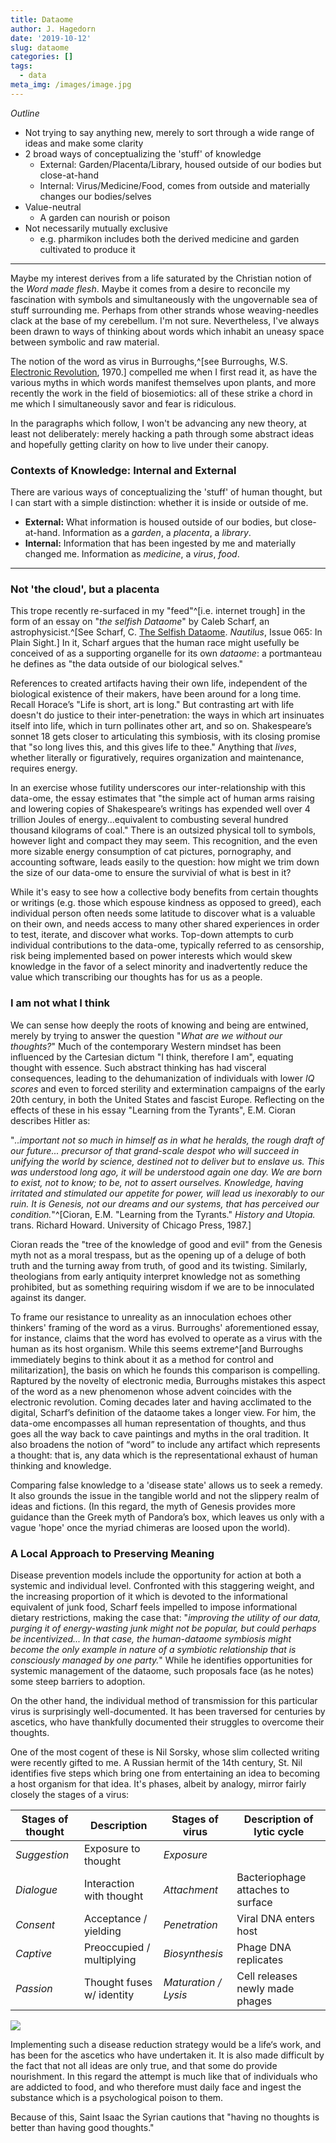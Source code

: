 ```yaml
---
title: Dataome
author: J. Hagedorn
date: '2019-10-12'
slug: dataome
categories: []
tags:
  - data
meta_img: /images/image.jpg
---
```


*Outline*

- Not trying to say anything new, merely to sort through a wide range of ideas and make some clarity
- 2 broad ways of conceptualizing the 'stuff' of knowledge
  - External: Garden/Placenta/Library, housed outside of our bodies but close-at-hand
  - Internal: Virus/Medicine/Food, comes from outside and materially changes our bodies/selves
- Value-neutral
  - A garden can nourish or poison
- Not necessarily mutually exclusive
  - e.g. pharmikon includes both the derived medicine and garden cultivated to produce it


---

Maybe my interest derives from a life saturated by the Christian notion of the *Word made flesh*.  Maybe it comes from a desire to reconcile my fascination with symbols and simultaneously with the ungovernable sea of stuff surrounding me.  Perhaps from other strands whose weaving-needles clack at the base of my cerebellum.  I'm not sure.  Nevertheless, I've always been drawn to ways of thinking about words which inhabit an uneasy space between symbolic and raw material.

The notion of the word as virus in Burroughs,^[see Burroughs, W.S. [Electronic Revolution](http://www.ubu.com/historical/burroughs/electronic_revolution.pdf), 1970.] compelled me when I first read it, as have the various myths in which words manifest themselves upon plants, and more recently the work in the field of biosemiotics: all of these strike a chord in me which I simultaneously savor and fear is ridiculous.

In the paragraphs which follow, I won't be advancing any new theory, at least not deliberately: merely hacking a path through some abstract ideas and hopefully getting clarity on how to live under their canopy. 

### Contexts of Knowledge: Internal and External

There are various ways of conceptualizing the 'stuff' of human thought, but I can start with a simple distinction: whether it is inside or outside of me.  

- **External:** What information is housed outside of our bodies, but close-at-hand. Information as a *garden*, a *placenta*, a *library*.
- **Internal:** Information that has been ingested by me and materially changed me.  Information as *medicine*, a *virus*, *food*.



---

### Not 'the cloud', but a placenta

This trope recently re-surfaced in my "feed"^[i.e. internet trough] in the form of an essay on "*the selfish Dataome*" by Caleb Scharf, an astrophysicist.^[See Scharf, C. [The Selfish Dataome](http://nautil.us/issue/65/in-plain-sight/the-selfish-dataome). *Nautilus*, Issue 065: In Plain Sight.]  In it, Scharf argues that the human race might usefully be conceived of as a supporting organelle for its own *dataome*: a portmanteau he defines as "the data outside of our biological selves."  

References to created artifacts having their own life, independent of the biological existence of their makers, have been around for a long time. Recall Horace’s "Life is short, art is long."  But contrasting art with life doesn't do justice to their inter-penetration: the ways in which art insinuates itself into life, which in turn pollinates other art, and so on.  Shakespeare’s sonnet 18 gets closer to articulating this symbiosis, with its closing promise that "so long lives this, and this gives life to thee."  Anything that *lives*, whether literally or figuratively, requires organization and maintenance, requires energy.

In an exercise whose futility underscores our inter-relationship with this data-ome, the essay estimates that "the simple act of human arms raising and lowering copies of Shakespeare’s writings has expended well over 4 trillion Joules of energy...equivalent to combusting several hundred thousand kilograms of coal."  There is an outsized physical toll to symbols, however light and compact they may seem.  This recognition, and the even more sizable energy consumption of cat pictures, pornography, and accounting software, leads easily to the question: how might we trim down the size of our data-ome to ensure the survivial of what is best in it?

While it's easy to see how a collective body benefits from certain thoughts or writings (e.g. those which espouse kindness as opposed to greed), each individual person often needs some latitude to discover what is a valuable on their own, and needs access to many other shared experiences in order to test, iterate, and discover what works.  Top-down attempts to curb individual contributions to the data-ome, typically referred to as censorship, risk being implemented based on power interests which would skew knowledge in the favor of a select minority and inadvertently reduce the value which transcribing our thoughts has for us as a people. 

### I am not what I think

We can sense how deeply the roots of knowing and being are entwined, merely by trying to answer the question "*What are we without our thoughts?*"  Much of the contemporary Western mindset has been influenced by the Cartesian dictum "I think, therefore I am", equating thought with essence. Such abstract thinking has had visceral consequences, leading to the dehumanization of individuals with lower *IQ scores* and even to forced sterility and extermination campaigns of the early 20th century, in both the United States and fascist Europe.  Reflecting on the effects of these in his essay "Learning from the Tyrants", E.M. Cioran describes Hitler as: 

"*..important not so much in himself as in what he heralds, the rough draft of our future... precursor of that grand-scale despot who will succeed in unifying the world by science, destined not to deliver but to enslave us.  This was understood long ago, it will be understood again one day.  We are born to exist, not to know; to be, not to assert ourselves.  Knowledge, having irritated and stimulated our appetite for power, will lead us inexorably to our ruin.  It is Genesis, not our dreams and our systems, that has perceived our condition.*"^[Cioran, E.M. "Learning from the Tyrants." *History and Utopia.* trans. Richard Howard. University of Chicago Press, 1987.]

Cioran reads the "tree of the knowledge of good and evil" from the Genesis myth not as a moral trespass, but as the opening up of a deluge of both truth and the turning away from truth, of good and its twisting. Similarly, theologians from early antiquity interpret knowledge not as something prohibited, but as something requiring wisdom if we are to be innoculated against its danger.

To frame our resistance to unreality as an innoculation echoes other thinkers' framing of the word as a virus. Burroughs' aforementioned essay, for instance, claims that the word has evolved to operate as a virus with the human as its host organism. While this seems extreme^[and Burroughs immediately begins to think about it as a method for control and militarization], the basis on which he founds this comparison is compelling.  Raptured by the novelty of electronic media, Burroughs mistakes this aspect of the word as a new phenomenon whose advent coincides with the electronic revolution.  Coming decades later and having acclimated to the digital, Scharf’s definition of the dataome takes a longer view.  For him, the data-ome encompasses all human representation of thoughts, and thus goes all the way back to cave paintings and myths in the oral tradition. It also broadens the notion of “word” to include any artifact which represents a thought: that is, any data which is the representational exhaust of human thinking and knowledge.

Comparing false knowledge to a 'disease state' allows us to seek a remedy. It also grounds the issue in the tangible world and not the slippery realm of ideas and fictions. (In this regard, the myth of Genesis provides more guidance than the Greek myth of Pandora’s box, which leaves us only with a vague 'hope' once the myriad chimeras are loosed upon the world).

### A Local Approach to Preserving Meaning

Disease prevention models include the opportunity for action at both a systemic and individual level.  Confronted with this staggering weight, and the increasing proportion of it which is devoted to the informational equivalent of junk food, Scharf feels impelled to impose informational dietary restrictions, making the case that: "*improving the utility of our data, purging it of energy-wasting junk might not be popular, but could perhaps be incentivized... In that case, the human-dataome symbiosis might become the only example in nature of a symbiotic relationship that is consciously managed by one party.*"  While he identifies opportunities for systemic management of the dataome, such proposals face (as he notes) some steep barriers to adoption.

On the other hand, the individual method of transmission for this particular virus is surprisingly well-documented.  It has been traversed for centuries by ascetics, who have thankfully documented their struggles to overcome their thoughts.

One of the most cogent of these is Nil Sorsky, whose slim collected writing were recently gifted to me.  A Russian hermit of the 14th century, St. Nil identifies five steps which bring one from entertaining an idea to becoming a host organism for that idea. It's phases, albeit by analogy, mirror fairly closely the stages of a virus: 

**Stages of thought** | Description               | **Stages of virus**  | Description of lytic cycle
--------------------- | ------------------------- | -------------------- | --------------------------
*Suggestion*          | Exposure to thought       | *Exposure*           |   
*Dialogue*            | Interaction with thought  | *Attachment*         | Bacteriophage attaches to surface  
*Consent*             | Acceptance / yielding     | *Penetration*        | Viral DNA enters host  
*Captive*             | Preoccupied / multiplying | *Biosynthesis*       | Phage DNA replicates  
*Passion*             | Thought fuses w/ identity | *Maturation / Lysis* | Cell releases newly made phages  


![](https://s3-us-west-2.amazonaws.com/courses-images/wp-content/uploads/sites/1094/2016/11/03154519/OSC_Microbio_06_02_lyticcycle.jpg)

Implementing such a disease reduction strategy would be a life‘s work, and has been for the ascetics who have undertaken it. It is also made difficult by the fact that not all ideas are only true, and that some do provide nourishment. In this regard the attempt is much like that of individuals who are addicted to food, and who therefore must daily face and ingest the substance which is a psychological poison to them.

Because of this, Saint Isaac the Syrian cautions that "having no thoughts is better than having good thoughts."
